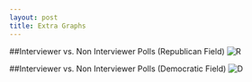 ```yaml
---
layout: post
title: Extra Graphs
---
```

##Interviewer vs. Non Interviewer Polls (Republican Field)
![R](https://36.media.tumblr.com/d05c7bfb0e8b915625822ce428904556/tumblr_nus7r3IKNs1qaxxauo1_1280.png)

##Interviewer vs. Non Interviewer Polls (Democratic Field)
![D](https://41.media.tumblr.com/6beda610a1200e4afbed50e8d7d07a8d/tumblr_nus7r3IKNs1qaxxauo2_1280.png)
